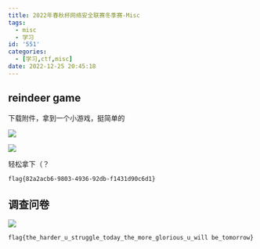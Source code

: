 ```yaml
---
title: 2022年春秋杯网络安全联赛冬季赛-Misc
tags:
  - misc
  - 学习
id: '551'
categories:
  - [学习,ctf,misc]
date: 2022-12-25 20:45:18
---
```


## **reindeer game**

下载附件，拿到一个小游戏，挺简单的

![](https://pic.niaoluo.top/%E7%BD%91%E7%AB%99%E8%B0%83%E7%94%A8/misc%E9%9C%80%E8%A6%81/%E5%B1%8F%E5%B9%95%E6%88%AA%E5%9B%BE%202022-12-25%20204008.jpg)

![](https://pic.niaoluo.top/%E7%BD%91%E7%AB%99%E8%B0%83%E7%94%A8/misc%E9%9C%80%E8%A6%81/%E5%B1%8F%E5%B9%95%E6%88%AA%E5%9B%BE%202022-12-25%20203713.jpg)

轻松拿下（？

```
flag{82a2acb6-9803-4936-92db-f1431d90c6d1}
```

## **调查问卷**

![](https://pic.niaoluo.top/%E7%BD%91%E7%AB%99%E8%B0%83%E7%94%A8/misc%E9%9C%80%E8%A6%81/%E5%B1%8F%E5%B9%95%E6%88%AA%E5%9B%BE%202022-12-25%20204711.jpg)

```
flag{the_harder_u_struggle_today_the_more_glorious_u_will be_tomorrow}
```